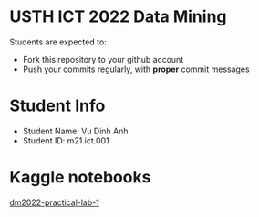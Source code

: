USTH ICT 2022 Data Mining
=====================================

Students are expected to:
* Fork this repository to your github account
* Push your commits regularly, with **proper** commit messages


Student Info
=========================

* Student Name: Vu Dinh Anh
* Student ID: m21.ict.001

Kaggle notebooks
================
[dm2022-practical-lab-1](https://www.kaggle.com/inhanhv/dm2022-practical-lab-1)
